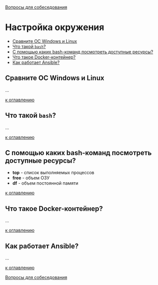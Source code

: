 [Вопросы для собеседования](README.md)

# Настройка окружения
+ [Сравните ОС Windows и Linux](#сравните-ос-windows-и-linux)
+ [Что такой `bash`?](#что-такой-bash)
+ [С помощью каких bash-команд посмотреть доступные ресурсы?](#с-помощью-каких-bash-команд-посмотреть-доступные-ресурсы)
+ [Что такое Docker-контейнер?](#что-такое-docker-контейнер)
+ [Как работает Ansible?](#как-работает-ansible)

## Сравните ОС Windows и Linux

...

[к оглавлению](#Настройка-окружения)

## Что такой `bash`?

...

[к оглавлению](#Настройка-окружения)

## С помощью каких bash-команд посмотреть доступные ресурсы?

+ __top__ - список выполняемых процессов
+ __free__ - объем ОЗУ
+ __df__ - объем постоянной памяти

[к оглавлению](#Настройка-окружения)

## Что такое Docker-контейнер?

...

[к оглавлению](#Настройка-окружения)

## Как работает Ansible?

...

[к оглавлению](#Настройка-окружения)

[Вопросы для собеседования](README.md)

